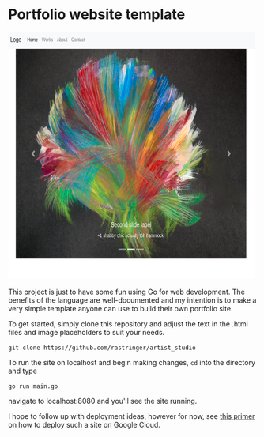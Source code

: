# Portfolio website template

<img src="images/artist_studio_sample.png" width="500" height="500" />

This project is just to have some fun using Go for web development. The benefits of the language are well-documented and my intention is to make a very simple template anyone can use to build their own portfolio site. 

To get started, simply clone this repository and adjust the text in the .html files and image placeholders to suit your needs.

```
git clone https://github.com/rastringer/artist_studio
```

To run the site on localhost and begin making changes, ```cd``` into the directory and type

```
go run main.go
```

navigate to localhost:8080 and you'll see the site running.

I hope to follow up with deployment ideas, however for now, see [this primer](https://cloud.google.com/appengine/docs/standard/go/quickstart) on how to deploy such a site on Google Cloud. 